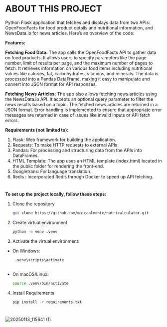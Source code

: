 # ABOUT THIS PROJECT

Python Flask application that fetches and displays data from two APIs: OpenFoodFacts for food product details and nutritional information, and NewsData.io for news articles. Here’s an overview of the code:

**Features:**

**Fetching Food Data:**
The app calls the OpenFoodFacts API to gather data on food products. It allows users to specify parameters like the page number, limit of results per page, and the maximum number of pages to fetch.
It retrieves information on various food items including nutritional values like calories, fat, carbohydrates, vitamins, and minerals.
The data is processed into a Pandas DataFrame, making it easy to manipulate and convert into JSON format for API responses.

**Fetching News Articles:**
The app also allows fetching news articles using the NewsData.io API. It accepts an optional query parameter to filter the news results based on a topic.
The fetched news articles are returned in a JSON format.
Error handling is implemented to ensure that appropriate error messages are returned in case of issues like invalid inputs or API fetch errors.

**Requirements (not limited to):**
1. Flask: Web framework for building the application.
2. Requests: To make HTTP requests to external APIs.
3. Pandas: For processing and structuring data from the APIs into DataFrames.
4. HTML Template: The app uses an HTML template (index.html) located in the public folder for rendering the front-end.
5. Googletrans: For language translation.
6. Redis : Incorporated Redis through Docker to speed up API fetching.
#
**To set up the project locally, follow these steps:**

1. Clone the repository
   ```bash
   git clone https://github.com/maicaalmonte/nutricalculator.git

2. Create virtual environment
   ```bash
   python -m venv .venv

3.  Activate the virtual environment:
 *  On Windows:
 
      ``` bash
       .venv\scripts\activate
   
*  On macOS/Linux:
      ```bash
      source .venv/bin/activate

4. Install Requirements
      ```bash
      pip install -r requirements.txt


#
![20250113_115641 (1)](https://github.com/user-attachments/assets/ef40211e-7801-4ca1-a203-1a8df2736d66)






